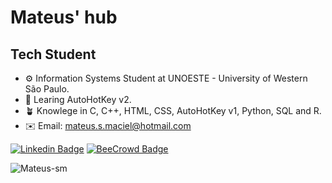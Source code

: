 # Mateus' hub
## Tech Student
- ⚙️ Information Systems Student at UNOESTE - University of Western São Paulo.
- 🌱 Learing AutoHotKey v2.
- 🪴 Knowlege in C, C++, HTML, CSS, AutoHotKey v1, Python, SQL and R.
- ✉️ Email: mateus.s.maciel@hotmail.com

[![Linkedin Badge](https://img.shields.io/twitter/url?label=Linkedin&logo=linkedin&style=social&url=https%3A%2F%2Fwww.linkedin.com%2Fin%2Fmateus-silva-maciel-498582233%2F)](https://www.linkedin.com/in/mateus-silva-maciel-498582233/)
[![BeeCrowd Badge](https://img.shields.io/badge/BeeCrwod-8A2BE2)](https://www.beecrowd.com.br/judge/pt/profile/571361)


<img src="https://github-readme-stats.vercel.app/api/top-langs?username=Mateus-sm&hide=AutoHotkey&show_icons=true&theme=gotham&locale=en&layout=compact" alt="Mateus-sm" />
